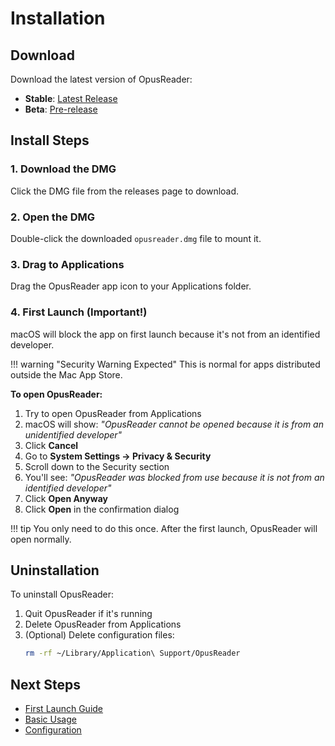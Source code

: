 # Installation

## Download

Download the latest version of OpusReader:

- **Stable**: [Latest Release](https://github.com/philipnickel/opusreader/releases/latest)
- **Beta**: [Pre-release](https://github.com/philipnickel/opusreader/releases/tag/staging-latest)

## Install Steps

### 1. Download the DMG

Click the DMG file from the releases page to download.

### 2. Open the DMG

Double-click the downloaded `opusreader.dmg` file to mount it.

### 3. Drag to Applications

Drag the OpusReader app icon to your Applications folder.

### 4. First Launch (Important!)

macOS will block the app on first launch because it's not from an identified developer.

!!! warning "Security Warning Expected"
    This is normal for apps distributed outside the Mac App Store.

**To open OpusReader:**

1. Try to open OpusReader from Applications
2. macOS will show: *"OpusReader cannot be opened because it is from an unidentified developer"*
3. Click **Cancel**
4. Go to **System Settings → Privacy & Security**
5. Scroll down to the Security section
6. You'll see: *"OpusReader was blocked from use because it is not from an identified developer"*
7. Click **Open Anyway**
8. Click **Open** in the confirmation dialog

!!! tip
    You only need to do this once. After the first launch, OpusReader will open normally.

## Uninstallation

To uninstall OpusReader:

1. Quit OpusReader if it's running
2. Delete OpusReader from Applications
3. (Optional) Delete configuration files:
   ```bash
   rm -rf ~/Library/Application\ Support/OpusReader
   ```

## Next Steps

- [First Launch Guide](first-launch.md)
- [Basic Usage](basic-usage.md)
- [Configuration](../configuration/overview.md)

